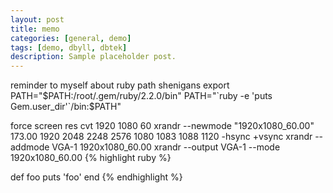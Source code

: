 ```yaml
---
layout: post
title: memo
categories: [general, demo]
tags: [demo, dbyll, dbtek]
description: Sample placeholder post.
---
```


reminder to myself about ruby path shenigans
export PATH="$PATH:/root/.gem/ruby/2.2.0/bin"
PATH="`ruby -e 'puts Gem.user_dir'`/bin:$PATH"

force screen res
cvt 1920 1080 60
xrandr --newmode "1920x1080_60.00" 173.00 1920 2048 2248 2576 1080 1083 1088 1120 -hsync +vsync
xrandr --addmode VGA-1 1920x1080_60.00
xrandr --output VGA-1 --mode 1920x1080_60.00
{% highlight ruby %}


def foo
  puts 'foo'
end
{% endhighlight %}
